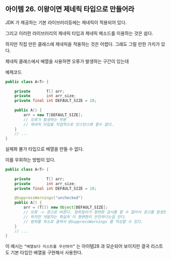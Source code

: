 ## 아이템 26. 이왕이면 제네릭 타입으로 만들어라

JDK 가 제공하는 기본 라이브러리등에는 제네릭이 적용되어 있다.

그리고 이러한 라이브러리의 제네릭 타입과 제네릭 메소드를 이용하는 것은 쉽다.

하지만 직접 만든 클래스에 제네릭을 적용하는 것은 어렵다. 그래도 그럴 만한 가치가 있다.

제네릭 클래스에서 배열을 사용하면 오류가 발생하는 구간이 있는데

예제코드

```java
public class A<T> {
	
	private       T[] arr;
	private       int arr_size;
	private final int DEFAULT_SIZE = 10;
	
	public A() {
		arr = new T[DEFAULT_SIZE];
		// 오류가 발생하는 부분
		// 제네릭 타입을 직접적으로 인스턴스화 할수 없다.
	}
	// ...
}
```

실체화 불가 타입으로 배열을 만들 수 없다.

이를 우회하는 방법이 있다.

```java
public class A<T> {
	
	private       T[] arr;
	private       int arr_size;
	private final int DEFAULT_SIZE = 10;
	
	@SuppressWarnings("unchecked")
	public A() {
		arr = (T[]) new Object[DEFAULT_SIZE];
		// 오류 -> 경고로 바뀐다. 컴파일러가 형변환 검사를 할 수 없어서 경고를 발생한다.
		// 하지만 개발자는 확실히 이 형변환이 안전하다는걸 안다.
		// 범위를 최소로 좁혀서 @SuppressWarnings 를 작성할 수 있다.
	}
	// ...
}
```

이 예시는 `“배열보다 리스트를 우선하라”` 는 아이템28 과 모순되어 보이지만 결국 리스트도 기본 타입인 배열을 구현해서 사용한다.




